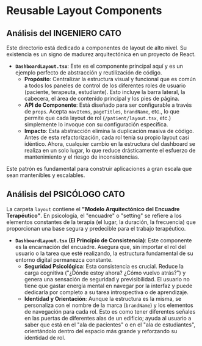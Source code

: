 # Reusable Layout Components

## Análisis del INGENIERO CATO

Este directorio está dedicado a componentes de layout de alto nivel. Su existencia es un signo de madurez arquitectónica en un proyecto de React.

-   **`DashboardLayout.tsx`**: Este es el componente principal aquí y es un ejemplo perfecto de abstracción y reutilización de código.
    -   **Propósito**: Centralizar la estructura visual y funcional que es común a todos los paneles de control de los diferentes roles de usuario (paciente, terapeuta, estudiante). Esto incluye la barra lateral, la cabecera, el área de contenido principal y los pies de página.
    -   **API de Componente**: Está diseñado para ser configurable a través de `props`. Acepta `navItems`, `pageTitles`, `brandName`, etc., lo que permite que cada layout de rol (`/patient/layout.tsx`, etc.) simplemente lo invoque con su configuración específica.
    -   **Impacto**: Esta abstracción elimina la duplicación masiva de código. Antes de esta refactorización, cada rol tenía su propio layout casi idéntico. Ahora, cualquier cambio en la estructura del dashboard se realiza en un solo lugar, lo que reduce drásticamente el esfuerzo de mantenimiento y el riesgo de inconsistencias.

Este patrón es fundamental para construir aplicaciones a gran escala que sean mantenibles y escalables.

## Análisis del PSICÓLOGO CATO

La carpeta `layout` contiene el **"Modelo Arquitectónico del Encuadre Terapéutico"**. En psicología, el "encuadre" o "setting" se refiere a los elementos constantes de la terapia (el lugar, la duración, la frecuencia) que proporcionan una base segura y predecible para el trabajo terapéutico.

-   **`DashboardLayout.tsx` (El Principio de Consistencia)**: Este componente es la encarnación del encuadre. Asegura que, sin importar el rol del usuario o la tarea que esté realizando, la estructura fundamental de su entorno digital permanezca constante.
    -   **Seguridad Psicológica**: Esta consistencia es crucial. Reduce la carga cognitiva ("¿Dónde estoy ahora? ¿Cómo vuelvo atrás?") y genera una sensación de seguridad y previsibilidad. El usuario no tiene que gastar energía mental en navegar por la interfaz y puede dedicarla por completo a su tarea introspectiva o de aprendizaje.
    -   **Identidad y Orientación**: Aunque la estructura es la misma, se personaliza con el nombre de la marca (`brandName`) y los elementos de navegación para cada rol. Esto es como tener diferentes señales en las puertas de diferentes alas de un edificio; ayuda al usuario a saber que está en el "ala de pacientes" o en el "ala de estudiantes", orientándolo dentro del espacio más grande y reforzando su identidad de rol.
